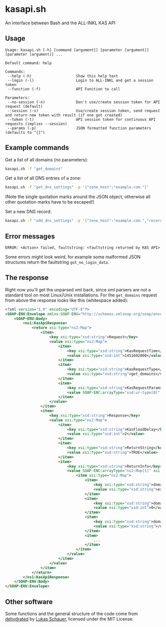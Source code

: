 # kasapi.sh
An interface between Bash and the ALL-INKL KAS API

## Usage
```
Usage: kasapi.sh [-h] [command [argument]] [parameter [argument]] [parameter [argument]] ...

Default command: help

Commands:
 --help (-h)                    Show this help text
 --login (-l)                   Login to ALL-INKL and get a session token
 --function (-f)                API Function to call

Parameters:
 --no-session (-n)              Don't use/create session token for API request (default)
 --session (-s)                 Use/create session token, send request and return new token with result (if one got created)
 --token (-t)                   API session token for continuous API requests (implies --session)
 --params (-p)                  JSON formatted function parameters (defaults to "{}")
```

## Example commands
Get a list of all domains (no parameters):
```Bash
kasapi.sh -f "get_domains"
```

Get a list of all DNS entries of a zone:
```Bash
kasapi.sh -f "get_dns_settings" -p '{"zone_host":"example.com."}'
```
(Note the single quotation marks around the JSON object, otherwise all other quotation marks have to be escaped!)

Set a new DNS record:
```Bash
kasapi.sh -f "add_dns_settings" -p '{"zone_host":"example.com.","record_name":"_acme-challenge","record_type":"TXT","record_data":"'"${ACMEChallengeTokenValue}"'","record_aux":0}'
```

## Error messages
`ERROR: <Action> failed, faultstring: <faultstring returned by KAS API>`

Some errors might look weird, for example some malformed JSON structures return the faultstring `got_no_login_data`.

## The response
Right now you'll get the unparsed xml back, since xml parsers are not a standard tool on most Linux/Unix installations. For the `get_domains` request from above the response looks like this (whitespace added):
```xml
<?xml version="1.0" encoding="UTF-8"?>
<SOAP-ENV:Envelope xmlns:SOAP-ENV="http://schemas.xmlsoap.org/soap/envelope/" xmlns:ns1="http://kasapi.kasserver.com/soap/KasApi.php" xmlns:xsi="http://www.w3.org/2001/XMLSchema-instance" xmlns:xsd="http://www.w3.org/2001/XMLSchema" xmlns:SOAP-ENC="http://schemas.xmlsoap.org/soap/encoding/" xmlns:ns2="http://xml.apache.org/xml-soap" SOAP-ENV:encodingStyle="http://schemas.xmlsoap.org/soap/encoding/">
	<SOAP-ENV:Body>
		<ns1:KasApiResponse>
			<return xsi:type="ns2:Map">
				<item>
					<key xsi:type="xsd:string">Request</key>
					<value xsi:type="ns2:Map">
						<item>
							<key xsi:type="xsd:string">KasRequestTime</key>
							<value xsi:type="xsd:int">1451602800</value>
						</item>
						<item>
							<key xsi:type="xsd:string">KasRequestType</key>
							<value xsi:type="xsd:string">get_domains</value>
						</item>
						<item>
							<key xsi:type="xsd:string">KasRequestParams</key>
							<value SOAP-ENC:arrayType="xsd:ur-type[0]" xsi:type="SOAP-ENC:Array"/>
						</item>
					</value>
				</item>
				<item>
					<key xsi:type="xsd:string">Response</key>
					<value xsi:type="ns2:Map">
						<item>
							<key xsi:type="xsd:string">KasFloodDelay</key>
							<value xsi:type="xsd:int">2</value>
						</item>
						<item>
							<key xsi:type="xsd:string">ReturnString</key>
							<value xsi:type="xsd:string">TRUE</value>
						</item>
						<item>
							<key xsi:type="xsd:string">ReturnInfo</key>
							<value SOAP-ENC:arrayType="ns2:Map[1]" xsi:type="SOAP-ENC:Array">
								<item xsi:type="ns2:Map">
									<item>
										<key xsi:type="xsd:string">domain_name</key>
										<value xsi:type="xsd:string">example.com</value>
									</item>
									<item>
										<key xsi:type="xsd:string">domain_redirect_status</key>
										<value xsi:type="xsd:int">0</value>
									</item>
									<item>
										<key xsi:type="xsd:string">domain_path</key>
										<value xsi:type="xsd:string">/example.com/</value>
									</item>
									<item>
										...
									</item>
								</item>
							</value>
						</item>
					</value>
				</item>
			</return>
		</ns1:KasApiResponse>
	</SOAP-ENV:Body>
</SOAP-ENV:Envelope>
```

## Other software
Some functions and the general structure of the code come from [dehydrated](https://github.com/lukas2511/dehydrated) by [Lukas Schauer](https://github.com/lukas2511), licensed under the MIT License.
